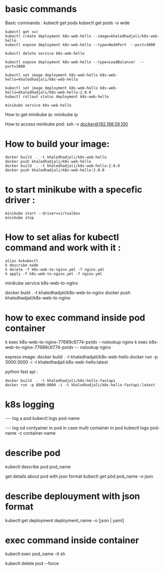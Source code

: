# basic commands
Basic commands :
    kubectl get pods
    kubectl get pods -o wide

    kubectl get svc
    kubectl create deployment k8s-web-hello --image=khaledhadjali/k8s-web-hello
    kubectl expose deployment k8s-web-hello --type=NodePort  --port=3000

    kubectl delete service k8s-web-hello
    
    kubectl expose deployment k8s-web-hello --type=LoadBalancer  --port=3000 
    
    kubectl set image deployment k8s-web-hello k8s-web-hello=khaledhadjali/k8s-web-hello
    
    kubectl set image deployment k8s-web-hello k8s-web-hello=khaledhadjali/k8s-web-hello:2.0.0
    kubectl rollout status deployment k8s-web-hello

    minikube service k8s-web-hello

How to get minikube ip:
    minikube ip

How to access minikube pod:
    ssh -v docker@192.168.59.100


# How to build your image:
    docker build  . -t khaledhadjali/k8s-web-hello
    docker push khaledhadjali/k8s-web-hello 
    docker build  . -t khaledhadjali/k8s-web-hello:2.0.0
    docker push khaledhadjali/k8s-web-hello:2.0.0

# to start minikube with a specefic driver : 
    minikube start --driver=virtualbox
    minikube stop

# How to set alias for kubectl command and work with it :
    alias k=kubectl
    k describe node
    k delete -f k8s-web-to-nginx.yml -f nginx.yml
    k apply -f k8s-web-to-nginx.yml -f nginx.yml

minikube service k8s-web-to-nginx

docker build  . -t khaledhadjali/k8s-web-to-nginx
docker push khaledhadjali/k8s-web-to-nginx

# how to exec command inside pod container
k exec k8s-web-to-nginx-77689c6774-pxtdv --nslookup nginx
k exec k8s-web-to-nginx-77689c6774-pxtdv -- nslookup nginx

express image:
    docker build  . -t khaledhadjali/k8s-web-hello
    docker run -p 3000:3000 -i -t khaledhadjali k8s-web-hello:latest


python fast api : 

    docker build  . -t khaledhadjali/k8s-hello-fastapi
    docker run -p 8000:8000 -i -t khaledhadjali/k8s-hello-fastapi:latest 


# k8s logging

--- log a pod
kubectl logs pod-name 

--- log od contyainer in pod in case multi container in pod
kubectl logs pod-name -c container-name

# describe pod
kubectl describe pod pod_name

get details about pod with json format 
kubectl get pôd pod_name -o json

# describe deplouyment with json format 
 kubectl get deployment deployment_name -o [json | yaml]


 # exec command inside container
 kubectl exec pod_name -it sh

kubectl delete pod --force